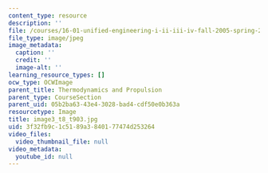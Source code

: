```yaml
---
content_type: resource
description: ''
file: /courses/16-01-unified-engineering-i-ii-iii-iv-fall-2005-spring-2006/3f32fb9c1c5189a3840177474d253264_image3_t8_t903.jpg
file_type: image/jpeg
image_metadata:
  caption: ''
  credit: ''
  image-alt: ''
learning_resource_types: []
ocw_type: OCWImage
parent_title: Thermodynamics and Propulsion
parent_type: CourseSection
parent_uid: 05b2ba63-43e4-3028-bad4-cdf50e0b363a
resourcetype: Image
title: image3_t8_t903.jpg
uid: 3f32fb9c-1c51-89a3-8401-77474d253264
video_files:
  video_thumbnail_file: null
video_metadata:
  youtube_id: null
---
```

